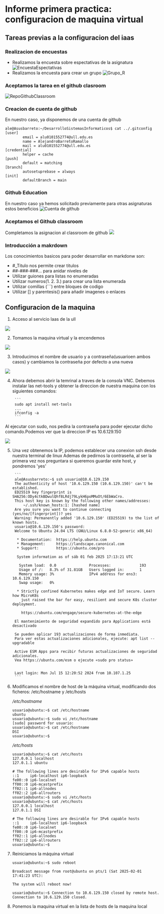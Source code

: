 # Informe primera practica: configuracion de maquina virtual

## Tareas previas a la configuracion del iaas

### Realizacion de encuestas

- Realizamos la encuesta sobre espectativas de la asignatura
![EncuestaEspectativas](./images/EncuestaExpectativas.png)
- Realizamos la encuesta para crear un grupo
![Grupo_R](./images/Grupo.png)

### Aceptamos la tarea en el github clasroom
![RepoGithubClassroom](./images/repo.png)

### Creacion de cuenta de github
En nuestro caso, ya disponemos de una cuenta de github
```
ale@Asusbarreto:~/DesarrolloSistemasInformaticos$ cat ../.gitconfig 
[user]
        email = alu0101552774@ull.edu.es
        name = AlejandroBarretoRamallo
        mail = alu0101552774@ull.edu.es
[credential]
        helper = cache
[push]
        default = matching
[branch]
        autosetuprebase = always
[init]
        defaultBranch = main
```
### Github Education
En nuestro caso ya hemos solicitado previamente para otras asignaturas
estos beneficios
![Cuenta de github](./images/Github%20education.png)
### Aceptamos el Github classroom
Completamos la asignacion al classroom de github
![](./images/Classroom.png)
### Introducción a makrdown
Los conocimientos basicos para poder desarrollar en markdonw son:
- #_Titulo nos permite crear titulos
- ##-###-###... para anidar niveles de 
- Utilizar guiones para listas no enumeradas
- Utilizar numeros(1. 2. 3.) para crear una lista enumerada
- Utilizar comillas (```) entre bloques de codigo
- Utilizar [] y parentesis() para añadir imagenes o enlaces
## Configuracion de la maquina

1. Acceso al servicio Iaas de la ull 

  ![](./images/AccesoIaas.png)

2. Tomamos la maquina virtual y la encendemos

  ![](./images/maquina.png)

3. Introducimos el nombre de usuario y a contraseña(usuarioen ambos casos) y cambiamos la contraseña por defecto a una nueva

  ![](./images/password.png)

4. Ahora debemos abrir la temrinal a traves de la consola VNC.
        Debemos instalar las net-tools y obtener la direccion de nuestra maquina 
        con los siguientes comandos: 

        ```
        sudo apt install net-tools
        ...
        ifconfig -a
        ```

Al ejecutar con sudo, nos pedira la contraseña para poder ejecutar dicho comando.Podemos ver que
la direccion IP es 10.6.129.150

  ![](./images/IP.png)

5. Una vez obtenemos la IP, podemos establecer una conexion ssh desde nuestra terminal de linux
        Ademas de pedirnos la contraseña, al ser la primera vez nos preguntara si queremos guardar este 
        host, y pondremos 'yes'

        ```
        ale@Asusbarreto:~$ ssh usuario@10.6.129.150
        The authenticity of host '10.6.129.150 (10.6.129.150)' can't be established.
        ED25519 key fingerprint is SHA256:ODy4ctkBDwulQhf8LRdj79LykH6poMMuOt/6EbWaCro.
        This host key is known by the following other names/addresses:
            ~/.ssh/known_hosts:1: [hashed name]
        Are you sure you want to continue connecting (yes/no/[fingerprint])? yes
        Warning: Permanently added '10.6.129.150' (ED25519) to the list of known hosts.
        usuario@10.6.129.150's password:
        Welcome to Ubuntu 24.04 LTS (GNU/Linux 6.8.0-52-generic x86_64)

         * Documentation:  https://help.ubuntu.com
         * Management:     https://landscape.canonical.com
         * Support:        https://ubuntu.com/pro

         System information as of sáb 01 feb 2025 17:13:21 UTC

          System load:  0.0               Processes:             193
          Usage of /:   8.3% of 31.81GB   Users logged in:       1
          Memory usage: 3%                IPv4 address for ens3: 10.6.129.150
          Swap usage:   0%

         * Strictly confined Kubernetes makes edge and IoT secure. Learn how MicroK8s
           just raised the bar for easy, resilient and secure K8s cluster deployment.

           https://ubuntu.com/engage/secure-kubernetes-at-the-edge

        El mantenimiento de seguridad expandido para Applications está desactivado

        Se pueden aplicar 193 actualizaciones de forma inmediata.
        Para ver estas actualizaciones adicionales, ejecute: apt list --upgradable

        Active ESM Apps para recibir futuras actualizaciones de seguridad adicionales.
        Vea https://ubuntu.com/esm o ejecute «sudo pro status»


        Last login: Mon Jul 15 12:20:52 2024 from 10.107.1.25
        ```

6. Modificamos el nombre de host de la máquina virtual, modificando
   dos ficheros: /etc/hostname y /etc/hosts

   */etc/hostname*

   ```
   usuario@ubuntu:~$ cat /etc/hostname
   ubuntu
   usuario@ubuntu:~$ sudo vi /etc/hostname
   [sudo] password for usuario:
   usuario@ubuntu:~$ cat /etc/hostname
   DSI
   usuario@ubuntu:~$
   ```

   */etc/hosts*

   ```
   usuario@ubuntu:~$ cat /etc/hosts
   127.0.0.1 localhost
   127.0.1.1 ubuntu
   
   # The following lines are desirable for IPv6 capable hosts
   ::1     ip6-localhost ip6-loopback
   fe00::0 ip6-localnet
   ff00::0 ip6-mcastprefix
   ff02::1 ip6-allnodes
   ff02::2 ip6-allrouters
   usuario@ubuntu:~$ sudo vi /etc/hosts
   usuario@ubuntu:~$ cat /etc/hosts
   127.0.0.1 localhost
   127.0.1.1 DSI
   
   # The following lines are desirable for IPv6 capable hosts
   ::1     ip6-localhost ip6-loopback
   fe00::0 ip6-localnet
   ff00::0 ip6-mcastprefix
   ff02::1 ip6-allnodes
   ff02::2 ip6-allrouters
   usuario@ubuntu:~$
   ```

7. Reiniciamos la máquina virtual
   ```
   usuario@ubuntu:~$ sudo reboot

   Broadcast message from root@ubuntu on pts/1 (Sat 2025-02-01 17:41:23 UTC):
   
   The system will reboot now!
   
   usuario@ubuntu:~$ Connection to 10.6.129.150 closed by remote host.
   Connection to 10.6.129.150 closed.
   ```

8. Ponemos la maquina virtual en la lista de hosts de la maquina local


